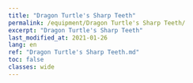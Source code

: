 ```yaml
---
title: "Dragon Turtle's Sharp Teeth"
permalink: /equipment/Dragon Turtle's Sharp Teeth/
excerpt: "Dragon Turtle's Sharp Teeth"
last_modified_at: 2021-01-26
lang: en
ref: "Dragon Turtle's Sharp Teeth.md"
toc: false
classes: wide
---
```


